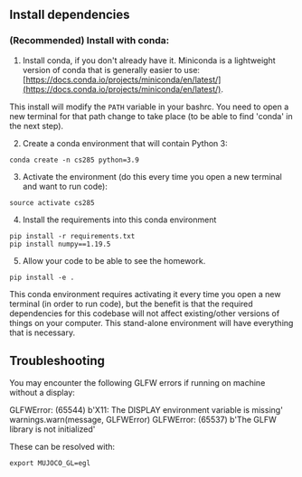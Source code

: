 ## Install dependencies

### (Recommended) Install with conda:

1. Install conda, if you don't already have it. Miniconda is a lightweight version of conda that is generally easier to use: [https://docs.conda.io/projects/miniconda/en/latest/](https://docs.conda.io/projects/miniconda/en/latest/).


This install will modify the `PATH` variable in your bashrc.
You need to open a new terminal for that path change to take place (to be able to find 'conda' in the next step).

2. Create a conda environment that will contain Python 3:
```
conda create -n cs285 python=3.9
```

3. Activate the environment (do this every time you open a new terminal and want to run code):
```
source activate cs285
```

4. Install the requirements into this conda environment
```
pip install -r requirements.txt
pip install numpy==1.19.5
```

5. Allow your code to be able to see the homework.
```
pip install -e .
```

This conda environment requires activating it every time you open a new terminal (in order to run code), but the benefit is that the required dependencies for this codebase will not affect existing/other versions of things on your computer. This stand-alone environment will have everything that is necessary.



## Troubleshooting 

You may encounter the following GLFW errors if running on machine without a display:

GLFWError: (65544) b'X11: The DISPLAY environment variable is missing'
  warnings.warn(message, GLFWError)
GLFWError: (65537) b'The GLFW library is not initialized'

These can be resolved with:
```
export MUJOCO_GL=egl
```